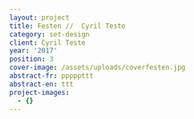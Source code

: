 ```yaml
---
layout: project
title: Festen //  Cyril Teste
category: set-design
client: Cyril Teste
year: '2017'
position: 3
cover-image: /assets/uploads/coverfesten.jpg
abstract-fr: pppppttt
abstract-en: ttt
project-images:
  - {}
---
```


